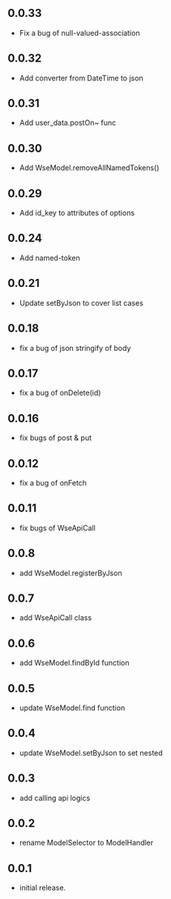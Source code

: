 ## 0.0.33
- Fix a bug of null-valued-association

## 0.0.32
- Add converter from DateTime to json

## 0.0.31
- Add user_data.postOn~ func

## 0.0.30
- Add WseModel.removeAllNamedTokens()

## 0.0.29
- Add id_key to attributes of options

## 0.0.24
- Add named-token

## 0.0.21
- Update setByJson to cover list cases

## 0.0.18
- fix a bug of json stringify of body

## 0.0.17
- fix a bug of onDelete(id)

## 0.0.16
- fix bugs of post & put

## 0.0.12
- fix a bug of onFetch

## 0.0.11
- fix bugs of WseApiCall

## 0.0.8
- add WseModel.registerByJson

## 0.0.7
- add WseApiCall class

## 0.0.6
- add WseModel.findById function

## 0.0.5
- update WseModel.find function

## 0.0.4
- update WseModel.setByJson to set nested 

## 0.0.3
- add calling api logics

## 0.0.2
- rename ModelSelector to ModelHandler

## 0.0.1
- initial release.

